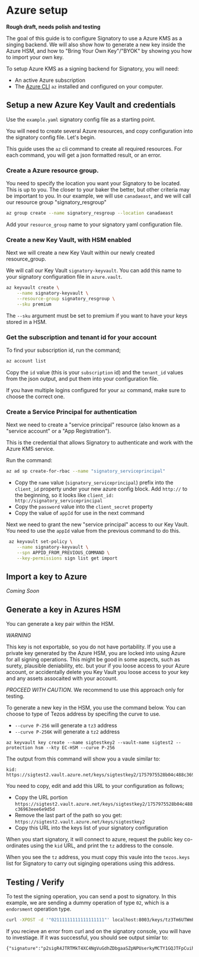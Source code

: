 #  Azure setup

__Rough draft, needs polish and testing__

The goal of this guide is to configure Signatory to use a Azure KMS as a
singing backend. We will also show how to generate a new key inside the Azure
HSM, and how to "Bring Your Own Key"/"BYOK" by showing you how to import your
own key.

To setup Azure KMS as a signing backend for Signatory, you will need:

* An active Azure subscription
* The [Azure
CLI](https://docs.microsoft.com/en-us/cli/azure/?view=azure-cli-latest) `az`
installed and configured on your computer.


## Setup a new Azure Key Vault and credentials

Use the `example.yaml` signatory config file as a starting point.

You will need to create several Azure resources, and copy configuration into
the signatory config file. Let's begin.

This guide uses the `az` cli command to create all required resources.
For each command, you will get a json formatted result, or an error.

### Create a Azure resource group.

You need to specify the location you want your Signatory to be located. This is
up to you. The closer to your baker the better, but other criteria may be
important to you. In our example, we will use `canadaeast`, and we will call
our resource group "signatory_resgroup"

```sh
az group create --name signatory_resgroup --location canadaeast
```

Add your `resource_group` name to your signatory yaml configuration file.

### Create a new Key Vault, with HSM enabled

Next we will create a new Key Vault within our newly created resource_group.

We will call our Key Vault `signatory-keyvault`. You can add this name to your
signatory configuration file in `azure.vault`.

```sh
az keyvault create \
    --name signatory-keyvault \
    --resource-group signatory_resgroup \
    --sku premium
```

The `--sku` argument must be set to premium if you want to have your keys
stored in a HSM.

### Get the subscription and tenant id for your account

To find your subscription id, run the command;

```sh
az account list
```

Copy the `id` value (this is your `subscription` id) and the `tenant_id` values
from the json output, and put them into your configuration file.

If you have multiple logins configured for your `az` command, make sure to
choose the correct one.

### Create a Service Principal for authentication

Next we need to create a "service principal" resource (also known as a "service
account" or a "App Registration").

This is the credential that allows Signatory to authenticate and work with the
Azure KMS service.

Run the command:

```sh
az ad sp create-for-rbac --name "signatory_serviceprincipal"
```

* Copy the `name` value (`signatory_serviceprincipal`) prefix into the `client_id` property under your new azure config block. Add `http://` to the beginning, so it looks like `client_id: http://signatory_serviceprincipal`
* Copy the `password` value into the `client_secret` property
* Copy the value of `appId` for use in the next command

Next we need to grant the new "service principal" access to our Key Vault. You
need to use the `appId` value from the previous command to do this.

```sh
 az keyvault set-policy \
    --name signatory-keyvault \
    --spn APPID_FROM_PREVIOUS_COMMAND \
    --key-permissions sign list get import
```


## Import a key to Azure

*Coming Soon*

## Generate a key in Azures HSM

You can generate a key pair within the HSM.

*WARNING* 

This key is not exportable, so you do not have portability. If you use a
private key generated by the Azure HSM, you are locked into using Azure for all
signing operations. This might be good in some aspects, such as surety,
plausible deniability, etc. but your if you loose access to your Azure account,
or accidentally delete you Key Vault you loose access to your key and any assets assocaited with your account. 

*PROCEED WITH CAUTION*. We recommend to use this approach only for testing.

To generate a new key in the HSM, you use the command below. You can choose to
type of Tezos address by specifing the curve to use.

* `--curve P-256` will generate a `tz3` address
* `--curve P-256K` will generate a `tz2` address

```
az keyvault key create --name sigtestkey2 --vault-name sigtest2 --protection hsm --kty EC-HSM --curve P-256
```

The output from this command will show you a vaule similar to:

```
kid: https://sigtest2.vault.azure.net/keys/sigtestkey2/1757975528b04c488c36963eee6e9d5d
```

You need to copy, edit and add this URL to your configuration as follows;

* Copy the URL portion `https://sigtest2.vault.azure.net/keys/sigtestkey2/1757975528b04c488c36963eee6e9d5d`
* Remove the last part of the path so you get: `https://sigtest2.vault.azure.net/keys/sigtestkey2`
* Copy this URL into the keys list of your signatory configuration


When you start signatory, it will connect to azure, request the public key
co-ordinates using the `kid` URL, and print the `tz` address to the console.

When you see the `tz` address, you must copy this vaule into the `tezos.keys`
list for Signatory to carry out siginging operations using this address.

## Testing / Verify

To test the signing operation, you can send a post to signatory. In this
example, we are sending a dummy operation of type `02`, which is a `endorsment`
operation type. 

```sh
curl -XPOST -d '"02111111111111111111"' localhost:8003/keys/tz3Tm6UTWmPAZJaNSPAQNiMiyFSHnRXrkcHj 
```

If you recieve an error from curl and on the signatory console, you will have
to investiage. If it was successful, you should see output simlar to:

```
{"signature":"p2sigR4JTRTMkT4XC4NgVuGdhZDbgaaSZpNPUserkyMCTY1GQJTFpCuihFRVk9n7YaNjA5U3cNcvJPRm7C9G5A1hsLsesVPcMu"}
```
